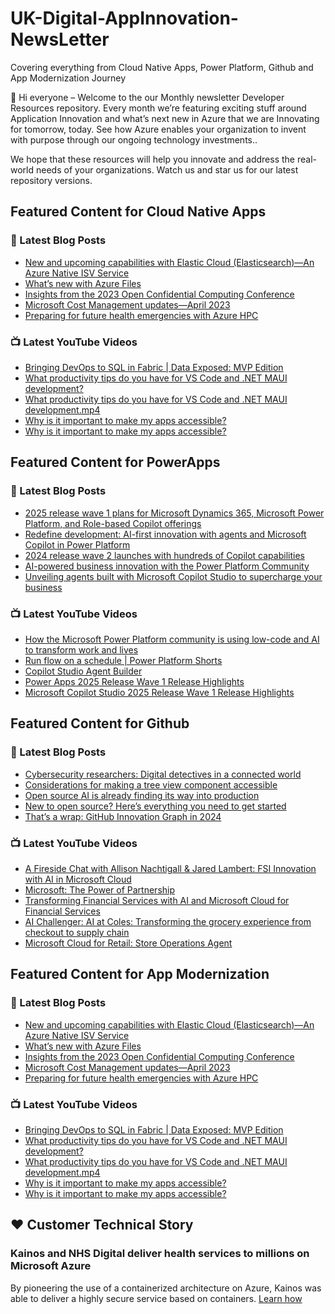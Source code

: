 # UK-Digital-AppInnovation-NewsLetter

Covering everything from Cloud Native Apps, Power Platform, Github and App Modernization Journey

👋 Hi everyone – Welcome to the our Monthly newsletter Developer Resources repository. Every month we’re featuring exciting stuff around Application Innovation and what’s next new in Azure that we are Innovating for tomorrow, today. See how Azure enables your organization to invent with purpose through our ongoing technology investments..


We hope that these resources will help you innovate and address the real-world needs of your organizations. Watch us and star us for our latest repository versions.

## Featured Content for Cloud Native Apps


### 📝 Latest Blog Posts

    
<!-- BLOGCNA:START -->
- [New and upcoming capabilities with Elastic Cloud (Elasticsearch)—An Azure Native ISV Service](https://azure.microsoft.com/blog/new-and-upcoming-capabilities-with-elastic-cloud-elasticsearch-an-azure-native-isv-service/)
- [What’s new with Azure Files](https://azure.microsoft.com/blog/what-s-new-with-azure-files/)
- [Insights from the 2023 Open Confidential Computing Conference](https://azure.microsoft.com/blog/insights-from-the-2023-open-confidential-computing-conference/)
- [Microsoft Cost Management updates—April 2023](https://azure.microsoft.com/blog/microsoft-cost-management-updates-april-2023/)
- [Preparing for future health emergencies with Azure HPC ](https://azure.microsoft.com/blog/preparing-for-future-health-emergencies-with-azure-hpc/)
<!-- BLOGCNA:END -->

### 📺 Latest YouTube Videos

 
<!-- YOUTUBECNA:START -->
- [Bringing DevOps to SQL in Fabric | Data Exposed: MVP Edition](https://www.youtube.com/watch?v=bn9-2D7hKSE)
- [What productivity tips do you have for VS Code and .NET MAUI development?](https://www.youtube.com/watch?v=ScSLX9wcfNM)
- [What productivity tips do you have for VS Code and .NET MAUI development.mp4](https://www.youtube.com/watch?v=UKuNpSEvltA)
- [Why is it important to make my apps accessible?](https://www.youtube.com/watch?v=uSiK5wFZSJk)
- [Why is it important to make my apps accessible?](https://www.youtube.com/watch?v=BcqcYjlV5gA)
<!-- YOUTUBECNA:END -->

##  Featured Content for PowerApps
### 📝 Latest Blog Posts
<!-- BLOGPOWER:START -->
- [2025 release wave 1 plans for Microsoft Dynamics 365, Microsoft Power Platform, and Role-based Copilot offerings](https://www.microsoft.com/en-us/dynamics-365/blog/business-leader/2025/01/23/2025-release-wave-1-plans-for-microsoft-dynamics-365-microsoft-power-platform-and-role-based-copilot-offerings/)
- [Redefine development: AI-first innovation with agents and Microsoft Copilot in Power Platform](https://www.microsoft.com/en-us/power-platform/blog/2024/11/19/redefine-development-ai-first-innovation-with-agents-and-microsoft-copilot-in-power-platform/)
- [2024 release wave 2 launches with hundreds of Copilot capabilities](https://www.microsoft.com/en-us/dynamics-365/blog/business-leader/2024/10/29/2024-release-wave-2-launches-with-hundreds-of-copilot-capabilities/)
- [AI-powered business innovation with the Power Platform Community](https://www.microsoft.com/en-us/power-platform/blog/2024/09/18/ai-powered-business-innovation-with-the-power-platform-community/)
- [Unveiling agents built with Microsoft Copilot Studio to supercharge your business](https://www.microsoft.com/en-us/microsoft-copilot/blog/copilot-studio/unveiling-copilot-agents-built-with-microsoft-copilot-studio-to-supercharge-your-business/)
<!-- BLOGPOWER:END -->
 ### 📺 Latest YouTube Videos
    
<!-- YOUTUBEPOWER:START -->
- [How the Microsoft Power Platform community is using low-code and AI to transform work and lives](https://www.youtube.com/watch?v=-RVLp0yV5_4)
- [Run flow on a schedule | Power Platform Shorts](https://www.youtube.com/watch?v=6VArfIIDx8A)
- [Copilot Studio Agent Builder](https://www.youtube.com/watch?v=_R4U5FJlXJw)
- [Power Apps 2025 Release Wave 1 Release Highlights](https://www.youtube.com/watch?v=ZcA3hVWpCbw)
- [Microsoft Copilot Studio 2025 Release Wave 1 Release Highlights](https://www.youtube.com/watch?v=x2KQOxTfCuQ)
<!-- YOUTUBEPOWER:END -->

##  Featured Content for Github
### 📝 Latest Blog Posts
<!-- BLOGGITHUB:START -->
- [Cybersecurity researchers: Digital detectives in a connected world](https://github.blog/security/vulnerability-research/cybersecurity-researchers-digital-detectives-in-a-connected-world/)
- [Considerations for making a tree view component accessible](https://github.blog/engineering/user-experience/considerations-for-making-a-tree-view-component-accessible/)
- [Open source AI is already finding its way into production](https://github.blog/ai-and-ml/generative-ai/open-source-ai-is-already-finding-its-way-into-production/)
- [New to open source? Here’s everything you need to get started](https://github.blog/open-source/new-to-open-source-heres-everything-you-need-to-get-started/)
- [That’s a wrap: GitHub Innovation Graph in 2024](https://github.blog/news-insights/policy-news-and-insights/thats-a-wrap-github-innovation-graph-in-2024/)
<!-- BLOGGITHUB:END -->
### 📺 Latest YouTube Videos
<!-- YOUTUBEGITHUB:START -->
- [A Fireside Chat with Allison Nachtigall &amp; Jared Lambert: FSI Innovation with AI in Microsoft Cloud](https://www.youtube.com/watch?v=ezH4QF6i4oA)
- [Microsoft: The Power of Partnership](https://www.youtube.com/watch?v=wlyqKsOKy24)
- [Transforming Financial Services with AI and Microsoft Cloud for Financial Services](https://www.youtube.com/watch?v=GpsZDLaE3q4)
- [AI Challenger: AI at Coles: Transforming the grocery experience from checkout to supply chain](https://www.youtube.com/watch?v=z0TQR5WX53c)
- [Microsoft Cloud for Retail: Store Operations Agent](https://www.youtube.com/watch?v=PC9T5uXJqC8)
<!-- YOUTUBEGITHUB:END -->
##  Featured Content for App Modernization
### 📝 Latest Blog Posts
<!-- BLOGAPPMOD:START -->
- [New and upcoming capabilities with Elastic Cloud (Elasticsearch)—An Azure Native ISV Service](https://azure.microsoft.com/blog/new-and-upcoming-capabilities-with-elastic-cloud-elasticsearch-an-azure-native-isv-service/)
- [What’s new with Azure Files](https://azure.microsoft.com/blog/what-s-new-with-azure-files/)
- [Insights from the 2023 Open Confidential Computing Conference](https://azure.microsoft.com/blog/insights-from-the-2023-open-confidential-computing-conference/)
- [Microsoft Cost Management updates—April 2023](https://azure.microsoft.com/blog/microsoft-cost-management-updates-april-2023/)
- [Preparing for future health emergencies with Azure HPC ](https://azure.microsoft.com/blog/preparing-for-future-health-emergencies-with-azure-hpc/)
<!-- BLOGAPPMOD:END -->
### 📺 Latest YouTube Videos
<!-- YOUTUBEAPPMOD:START -->
- [Bringing DevOps to SQL in Fabric | Data Exposed: MVP Edition](https://www.youtube.com/watch?v=bn9-2D7hKSE)
- [What productivity tips do you have for VS Code and .NET MAUI development?](https://www.youtube.com/watch?v=ScSLX9wcfNM)
- [What productivity tips do you have for VS Code and .NET MAUI development.mp4](https://www.youtube.com/watch?v=UKuNpSEvltA)
- [Why is it important to make my apps accessible?](https://www.youtube.com/watch?v=uSiK5wFZSJk)
- [Why is it important to make my apps accessible?](https://www.youtube.com/watch?v=BcqcYjlV5gA)
<!-- YOUTUBEAPPMOD:END -->


## ♥️ Customer Technical Story 

### Kainos and NHS Digital deliver health services to millions on Microsoft Azure

By pioneering the use of a containerized architecture on Azure, Kainos was able to deliver a highly secure service based on containers. [Learn how](https://customers.microsoft.com/en-us/story/1368348549535774520-kainos-and-nhs-digital-deliver-health-services-to-millions-on-microsoft-azure)

